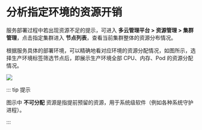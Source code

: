 # 分析指定环境的资源开销

服务部署过程中若出现资源不足的提示，可进入 **多云管理平台 > 资源管理 > 集群管理**，点击指定集群进入 **节点列表**，查看当前集群整体的资源分布情况。

根据服务具体的部署环境，可以精确地看对应环境的资源分配情况，如图所示，选择生产环境标签筛选节点后，即展示生产环境全部 CPU、内存、Pod 的资源分配情况。

![](http://terminus-paas.oss-cn-hangzhou.aliyuncs.com/paas-doc/2021/09/29/1651bf10-6489-488f-b37c-0a8a3676a56a.png)

::: tip 提示

图示中 **不可分配** 资源是指提前预留的资源，用于系统级软件（例如各种系统守护进程）。

:::
